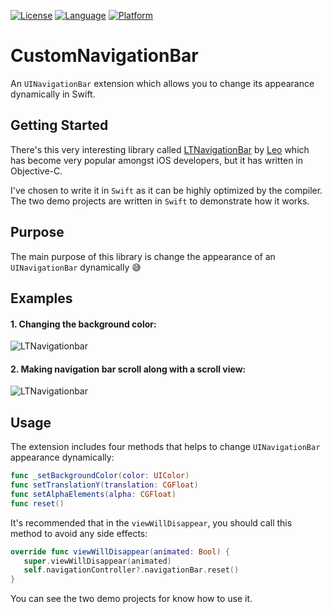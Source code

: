 
[![License](https://img.shields.io/badge/license-MIT-blue.svg?style=flat
            )](http://mit-license.org)
[![Language](http://img.shields.io/badge/language-swift-orange.svg?style=flat
             )](https://developer.apple.com/swift)
[![Platform](http://img.shields.io/badge/platform-ios-lightgrey.svg?style=flat
             )](https://developer.apple.com/resources/)

# CustomNavigationBar
An `UINavigationBar` extension which allows you to change its appearance dynamically in Swift.

## Getting Started

There's this very interesting library called [LTNavigationBar](https://github.com/ltebean/LTNavigationBar) by [Leo](https://github.com/ltebean) which has become very popular amongst iOS developers, but it has written in Objective-C.

I've chosen to write it in `Swift` as it can be highly optimized by the compiler. The two demo projects are written in `Swift` to demonstrate how it works.

## Purpose

The main purpose of this library is change the appearance of an `UINavigationBar` dynamically 😅


## Examples
#### 1. Changing the background color:
![LTNavigationbar](https://raw.githubusercontent.com/ltebean/LTNavigationBar/master/images/demo.gif)


#### 2. Making navigation bar scroll along with a scroll view:
![LTNavigationbar](https://raw.githubusercontent.com/ltebean/LTNavigationBar/master/images/demo2.gif)

## Usage

The extension includes four methods that helps to change `UINavigationBar` appearance dynamically:
```swift
func _setBackgroundColor(color: UIColor)
func setTranslationY(translation: CGFloat)
func setAlphaElements(alpha: CGFloat)
func reset() 
```

It's recommended that in the `viewWillDisappear`, you should call this method to avoid any side effects:
```swift
override func viewWillDisappear(animated: Bool) {
   super.viewWillDisappear(animated)
   self.navigationController?.navigationBar.reset()
}
```

You can see the two demo projects for know how to use it.


